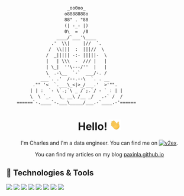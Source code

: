 <!-- Thanks for MartinHeinz. More info, tips and tricks for making GitHub Profile README can be found in his article at https://towardsdatascience.com/build-a-stunning-readme-for-your-github-profile-9b80434fe5d7 -->

```
                       _oo0oo_
                      o8888888o
                      88" . "88
                      (| -_- |)
                      0\  =  /0
                   ____/`___'\____
                 .'  \\|     |//  `.
                /  \\|||  :  |||//  \
               /  _||||| -:- |||||-  \
               |   | \\\  -  /// |   |
               | \_|  ''\---/''  |   |
               \  .-\__  `-`  ___/-. /
             ___`. .'  /--.--\  `. . __
          ."" '<  `.___\_<|>_/___.'  >'"".
         | | :  `- \`.;`\ _ /`;.`/ - ` : | |
         \  \ `_.   \_ __\ /__ _/   .-` /  /
    ======`-.____`-.___\_____/___.-`____.-'======
```

<h1 align='center'> Hello! <img src="https://raw.githubusercontent.com/paxinla/paxinla/master/wave.gif" width="30px"></h1>
<p align='center'> I'm Charles and I'm a data engineer. You can find me on <a href="https://v2ex.com/member/Aksura" rel="nofollow"><img src="https://v2ex.com/static/img/v2ex@2x.png" alt="v2ex" title="v2ex icon" data-canonical-src="https://v2ex.com/static/img/v2ex@2x.png" /></a>. </p>
<p align='center'> You can find my articles on my blog <a href="https://paxinla.github.io">paxinla.github.io</a></p>

## 🔧 Technologies & Tools
![](https://img.shields.io/badge/OS-Linux-informational?style=flat&logo=linux&logoColor=white&color=f37f40)
![](https://img.shields.io/badge/Code-Python-informational?style=flat&logo=python&logoColor=white&color=0f80c0)
![](https://img.shields.io/badge/Code-Scala-informational?style=flat&logo=scala&logoColor=white&color=0f80c0)
![](https://img.shields.io/badge/Code-Clojure-informational?style=flat&logo=clojure&logoColor=white&color=0f80c0)
![](https://img.shields.io/badge/Code-Rust-informational?style=flat&logo=rust&logoColor=white&color=0f80c0)
![](https://img.shields.io/badge/Tool-Bash-informational?style=flat&logo=gnu-bash&logoColor=white&color=0f80c0)
![](https://img.shields.io/badge/Tool-PostgreSQL-informational?style=flat&logo=postgresql&logoColor=white&color=d5ad21)
![](https://img.shields.io/badge/Tool-Spark-informational?style=flat&logo=apache-spark&logoColor=white&color=d5ad21)

